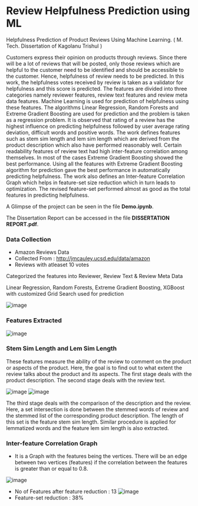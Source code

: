 # Review Helpfulness Prediction using ML
 Helpfulness Prediction of Product Reviews Using Machine Learning. ( M. Tech. Dissertation of Kagolanu Trishul )

Customers express their opinion on products through reviews. Since there will be a lot of reviews that will be posted, only those reviews which are helpful to the customer need to be identified and should be accessible to the customer. Hence, helpfulness of review needs to be predicted. In this work, the helpfulness votes received by review is taken as a validator for helpfulness and this score is predicted. The features are divided into three categories namely reviewer features, review text features and review meta data features. Machine Learning is used for prediction of helpfulness using these features. The algorithms Linear Regression, Random Forests and Extreme Gradient Boosting are used for prediction and the problem is taken as a regression problem. It is observed that rating of a review has the highest influence on predicting helpfulness followed by user average rating deviation, difficult words and positive words. The work defines features such as stem sim length and lem sim length which are derived from the product description which also have performed reasonably well. Certain readability features of review text had high inter-feature correlation among themselves. In most of the cases Extreme Gradient Boosting showed the best performance. Using all the features with Extreme Gradient Boosting algorithm for prediction gave the best performance in automatically predicting helpfulness. The work also defines an Inter-feature Correlation Graph which helps in feature-set size reduction which in turn leads to optimization. The revised feature-set performed almost as good as the total features in predicting helpfulness. 

A Glimpse of the project can be seen in the file **Demo.ipynb**.

The Dissertation Report can be accessed in the file **DISSERTATION REPORT.pdf**.

### Data Collection
 * Amazon Reviews Data
 * Collected From : http://jmcauley.ucsd.edu/data/amazon
 * Reviews with atleaset 10 votes

Categorized the features into Reviewer, Review Text & Review Meta Data

Linear Regression, Random Forests, Extreme Gradient Boosting, XGBoost with customized Grid Search used for prediction

![image](https://user-images.githubusercontent.com/34864308/121798607-eebae400-cc44-11eb-9aaa-179fe58732ea.png)

### Features Extracted
![image](https://user-images.githubusercontent.com/34864308/121798628-10b46680-cc45-11eb-9a1f-1b317f794c33.png)

### Stem Sim Length and Lem Sim Length
These features measure the ability of the review to comment on the product or aspects of the product. Here, the goal is to find out to what extent the review talks about the product and its aspects. The first stage deals with the product description. The second stage deals with the review text.

![image](https://user-images.githubusercontent.com/34864308/121798721-802a5600-cc45-11eb-9e51-285885b06b36.png)
![image](https://user-images.githubusercontent.com/34864308/121798736-8fa99f00-cc45-11eb-8022-055767444db4.png)

The third stage deals with the comparison of the description and the review. Here, a set intersection is done between the stemmed words of review and the stemmed list of the corresponding product description. The length of this set is the feature stem sim length. Similar procedure is applied for lemmatized words and the feature lem sim length is also extracted.

### Inter-feature Correlation Graph
* It is a Graph with the features being the vertices. There will be an edge between two vertices (features) if the correlation between the features is greater than or equal to 0.8.

![image](https://user-images.githubusercontent.com/34864308/121798789-f929ad80-cc45-11eb-8c17-232a32d9ef59.png)

* No of Features after feature reduction : 13
![image](https://user-images.githubusercontent.com/34864308/121798859-50c81900-cc46-11eb-9abb-0e5a350365c8.png)
* Feature-set reduction : 38%



